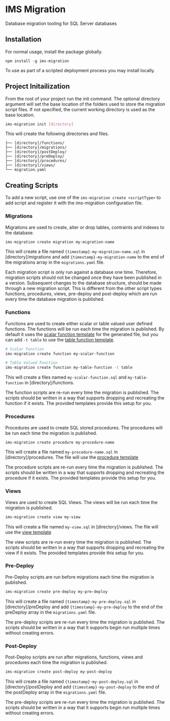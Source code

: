 # IMS Migration
Database migration tooling for SQL Server databases

## Installation
For normal usage, install the package globally.

```
npm install -g ims-migration
```

To use as part of a scripted deployment process you may install locally.

## Project Initailization
From the root of your project run the init command. The optional directory argument will set the base location of the folders used to store the migration script files. If not specified, the current working directory is used as the base location.

```bash
ims-migration init [directory]
```

This will create the following directories and files.

```
├── [directory]/functions/
├── [directory]/migrations/
├── [directory]/postDeploy/
├── [directory]/preDeploy/
├── [directory]/procedures/
├── [directory]/views/
└── migration.yaml
```

## Creating Scripts
To add a new script, use one of the ```ims-migration create <scriptType>``` to add script and register it with the ims-migration configuration file.

### Migrations
Migrations are used to create, alter or drop tables, contraints and indexes to the database.

```bash
ims-migration create migration my-migration-name
```

This will create a file named ```{timestamp}-my-migration-name.sql``` in [directory]/migrations and add ```{timestamp}-my-migration-name``` to the end of the migrations array in the ```migrations.yaml``` file. 

Each migration script is only run against a database one time. Therefore, migration scripts should not be changed once they have been published in a version. Subsequent changes to the database structure, should be made through a new migration script. This is different from the other script types functions, procedures, views, pre-deploy and post-deploy which are run every time the database migration is published.

### Functions
Functions are used to create either scalar or table valued user defined functions. The functions will be run each time the migration is published. By default it uses the [scalar function template](https://github.com/gatewayapps/ims-migration/tree/master/assets/templates/function-scalar.sql) for the generated file, but you can add ```-t table``` to use the [table function template](https://github.com/gatewayapps/ims-migration/tree/master/assets/templates/function-table.sql).

```bash
# Scalar Function
ims-migration create function my-scalar-function

# Table Valued Function
ims-migration create function my-table-function -t table
```

This will create a files named ```my-scalar-function.sql``` and ```my-table-function``` in [directory]/functions.

The function scripts are re-run every time the migration is published. The scripts should be written in a way that supports dropping and recreating the function if it exists. The provided templates provide this setup for you.

### Procedures
Procedures are used to create SQL stored procedures. The procedures will be run each time the migration is published.

```bash
ims-migration create procedure my-procedure-name
```

This will create a file named ```my-procedure-name.sql``` in [directory]/procedures. The file will use the [procedure template](https://github.com/gatewayapps/ims-migration/tree/master/assets/templates/procedure.sql)

The procedure scripts are re-run every time the migration is published. The scripts should be written in a way that supports dropping and recreating the procedure if it exists. The provided templates provide this setup for you.

### Views
Views are used to create SQL Views. The views will be run each time the migration is published.

```bash
ims-migration create view my-view
```

This will create a file named ```my-view.sql``` in [directory]/views. The file will use the [view template](https://github.com/gatewayapps/ims-migration/tree/master/assets/templates/view.sql)

The view scripts are re-run every time the migration is published. The scripts should be written in a way that supports dropping and recreating the view if it exists. The provided templates provide this setup for you.

### Pre-Deploy
Pre-Deploy scripts are run before migrations each time the migration is published.

```bash
ims-migration create pre-deploy my-pre-deploy
```

This will create a file named ```{timestamp}-my-pre-deploy.sql``` in [directory]/preDeploy and add ```{timestamp}-my-pre-deploy``` to the end of the preDeploy array in the ```migrations.yaml``` file. 

The pre-deploy scripts are re-run every time the migration is published. The scripts should be written in a way that it supports begin run multiple times without creating errors.

### Post-Deploy
Post-Deploy scripts are run after migrations, functions, views and procedures each time the migration is published.

```bash
ims-migration create post-deploy my-post-deploy
```

This will create a file named ```{timestamp}-my-post-deploy.sql``` in [directory]/postDeploy and add ```{timestamp}-my-post-deploy``` to the end of the postDeploy array in the ```migrations.yaml``` file. 

The pre-deploy scripts are re-run every time the migration is published. The scripts should be written in a way that it supports begin run multiple times without creating errors.
